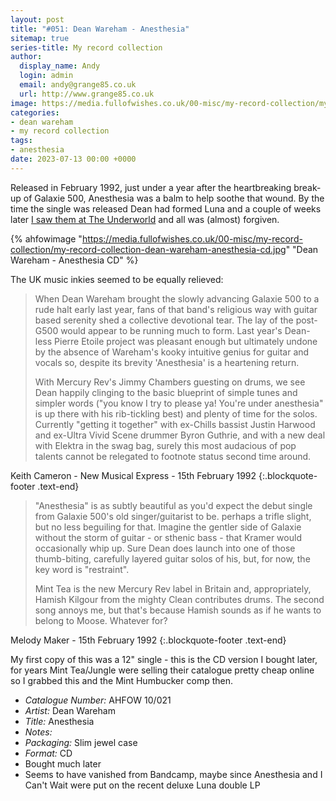 ```yaml
---
layout: post
title: "#051: Dean Wareham - Anesthesia"
sitemap: true
series-title: My record collection
author:
  display_name: Andy
  login: admin
  email: andy@grange85.co.uk
  url: http://www.grange85.co.uk
image: https://media.fullofwishes.co.uk/00-misc/my-record-collection/my-record-collection-dean-wareham-anesthesia-cd.jpg
categories:
- dean wareham
- my record collection
tags:
- anesthesia
date: 2023-07-13 00:00 +0000
---
```

Released in February 1992, just under a year after the heartbreaking break-up of Galaxie 500, Anesthesia was a balm to help soothe that wound. By the time the single was released Dean had formed Luna and a couple of weeks later [I saw them at The Underworld](/2020/02/27/lunas-first-london-show-27-feb-1992/) and all was (almost) forgiven.

{% ahfowimage "https://media.fullofwishes.co.uk/00-misc/my-record-collection/my-record-collection-dean-wareham-anesthesia-cd.jpg" "Dean Wareham - Anesthesia CD" %}

The UK music inkies seemed to be equally relieved:

> When Dean Wareham brought the slowly advancing Galaxie 500 to a rude halt early last year, fans of that band's religious way with guitar based serenity shed a collective devotional tear. The lay of the post-G500 would appear to be running much to form. Last year's Dean-less Pierre Etoile project was pleasant enough but ultimately undone by the absence of Wareham's kooky intuitive genius for guitar and vocals so, despite its brevity 'Anesthesia' is a heartening return.
>
> With Mercury Rev's Jimmy Chambers guesting on drums, we see Dean happily clinging to the basic blueprint of simple tunes and simpler words ("you know I try to please ya! You're under anesthesia" is up there with his rib-tickling best) and plenty of time for the solos. Currently "getting it together" with ex-Chills bassist Justin Harwood and ex-Ultra Vivid Scene drummer Byron Guthrie, and with a new deal with Elektra in the swag bag, surely this most audacious of pop talents cannot be relegated to footnote status second time around.

Keith Cameron - New Musical Express - 15th February 1992
{:.blockquote-footer .text-end}

> "Anesthesia" is as subtly beautiful as you'd expect the debut single from Galaxie 500's old singer/guitarist to be. perhaps a trifle slight, but no less beguiling for that. Imagine the gentler side of Galaxie without the storm of guitar - or sthenic bass - that Kramer would occasionally whip up. Sure Dean does launch into one of those thumb-biting, carefully layered guitar solos of his, but, for now, the key word is "restraint".
>
> Mint Tea is the new Mercury Rev label in Britain and, appropriately, Hamish Kilgour from the mighty Clean contributes drums. The second song annoys me, but that's because Hamish sounds as if he wants to belong to Moose. Whatever for?

Melody Maker - 15th February 1992
{:.blockquote-footer .text-end}

My first copy of this was a 12" single - this is the CD version I bought later, for years Mint Tea/Jungle were selling their catalogue pretty cheap online so I grabbed this and the Mint Humbucker comp then.

 - *Catalogue Number:* AHFOW 10/021
 - *Artist:* Dean Wareham
 - *Title:* Anesthesia
 - *Notes:* 
 - *Packaging:* Slim jewel case
 - *Format:* CD
 - Bought much later
 - Seems to have vanished from Bandcamp, maybe since Anesthesia and I Can't Wait were put on the recent deluxe Luna double LP
